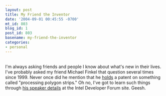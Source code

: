 ```yaml
---
layout: post
title: My Friend the Inventor
date: '2004-09-01 00:45:55 -0700'
mt_id: 803
blog_id: 1
post_id: 803
basename: my-friend-the-inventor
categories:
- personal
---
```

<br />I'm always asking friends and people I know about what's new in their lives. I've probably asked my friend Michael Finkel that question several times since 1999. Never once did he mention that he <a href="http://patft.uspto.gov/netacgi/nph-Parser?u=/netahtml/srchnum.htm&amp;Sect1=PTO1&amp;Sect2=HITOFF&amp;p=1&amp;r=1&amp;l=50&amp;f=G&amp;d=PALL&amp;s1=6320596.WKU.&amp;OS=PN/6320596&amp;RS=PN/6320596">holds</a> a patent on something called "processing polygon strips." Oh no, I've got to learn such things through <a href="http://www28.cplan.com/intelus_fallccv2/speaker_details.jsp?isid=267004&amp;icontact_id=12041">his speaker details</a> at the Intel Developer Forum site. Geesh.<br /><br /><br />
